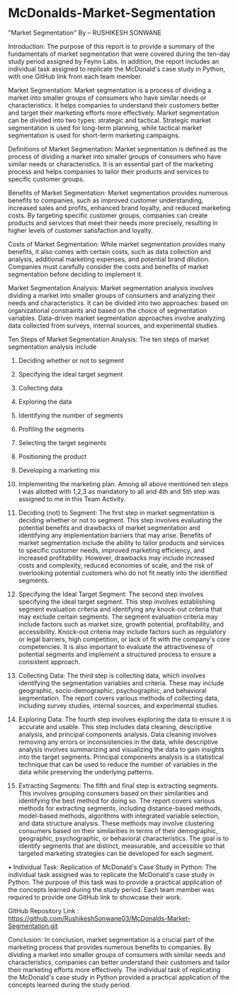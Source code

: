 # McDonalds-Market-Segmentation
"Market Segmentation" By – RUSHIKESH SONWANE




Introduction:
The purpose of this report is to provide a summary of the fundamentals of market segmentation that were covered during the ten-day study period assigned by Feynn Labs. In addition, the report includes an individual task assigned to replicate the McDonald's case study in Python, with one GitHub link from each team member.

Market Segmentation:
Market segmentation is a process of dividing a market into smaller groups of consumers who have similar needs or characteristics. It helps companies to understand their customers better and target their marketing efforts more effectively. Market segmentation can be divided into two types: strategic and tactical. Strategic market segmentation is used for long-term planning, while tactical market segmentation is used for short-term marketing campaigns.

Definitions of Market Segmentation:
Market segmentation is defined as the process of dividing a market into smaller groups of consumers who have similar needs or characteristics. It is an essential part of the marketing process and helps companies to tailor their products and services to specific customer groups.

Benefits of Market Segmentation:
Market segmentation provides numerous benefits to companies, such as improved customer understanding, increased sales and profits, enhanced brand loyalty, and reduced marketing costs. By targeting specific customer groups, companies can create products and services that meet their needs more precisely, resulting in higher levels of customer satisfaction and loyalty.

Costs of Market Segmentation:
While market segmentation provides many benefits, it also comes with certain costs, such as data collection and analysis, additional marketing expenses, and potential brand dilution. Companies must carefully consider the costs and benefits of market segmentation before deciding to implement it.

Market Segmentation Analysis:
Market segmentation analysis involves dividing a market into smaller groups of consumers and analyzing their needs and characteristics. It can be divided into two approaches: based on organizational constraints and based on the choice of segmentation variables. Data-driven market segmentation approaches involve analyzing data collected from surveys, internal sources, and experimental studies.

Ten Steps of Market Segmentation Analysis:
The ten steps of market segmentation analysis include 
1.	Deciding whether or not to segment
2.	Specifying the ideal target segment
3.	Collecting data
4.	Exploring the data
5.	Identifying the number of segments
6.	Profiling the segments
7.	Selecting the target segments
8.	Positioning the product
9.	Developing a marketing mix
10.	Implementing the marketing plan.
Among all above mentioned ten steps I was allotted with 1,2,3 as mandatory to all and 4th and 5th step was assigned to me in this Team Activity.

1.	Deciding (not) to Segment:
The first step in market segmentation is deciding whether or not to segment. This step involves evaluating the potential benefits and drawbacks of market segmentation and identifying any implementation barriers that may arise. Benefits of market segmentation include the ability to tailor products and services to specific customer needs, improved marketing efficiency, and increased profitability. However, drawbacks may include increased costs and complexity, reduced economies of scale, and the risk of overlooking potential customers who do not fit neatly into the identified segments.


2. Specifying the Ideal Target Segment:
The second step involves specifying the ideal target segment. This step involves establishing segment evaluation criteria and identifying any knock-out criteria that may exclude certain segments. The segment evaluation criteria may include factors such as market size, growth potential, profitability, and accessibility. Knock-out criteria may include factors such as regulatory or legal barriers, high competition, or lack of fit with the company's core competencies. It is also important to evaluate the attractiveness of potential segments and implement a structured process to ensure a consistent approach.

3.	Collecting Data:
The third step is collecting data, which involves identifying the segmentation variables and criteria. These may include geographic, socio-demographic, psychographic, and behavioral segmentation. The report covers various methods of collecting data, including survey studies, internal sources, and experimental studies.

4.	Exploring Data:
The fourth step involves exploring the data to ensure it is accurate and usable. This step includes data cleaning, descriptive analysis, and principal components analysis. Data cleaning involves removing any errors or inconsistencies in the data, while descriptive analysis involves summarizing and visualizing the data to gain insights into the target segments. Principal components analysis is a statistical technique that can be used to reduce the number of variables in the data while preserving the underlying patterns.

5.	Extracting Segments:
The fifth and final step is extracting segments. This involves grouping consumers based on their similarities and identifying the best method for doing so. The report covers various methods for extracting segments, including distance-based methods, model-based methods, algorithms with integrated variable selection, and data structure analysis. These methods may involve clustering consumers based on their similarities in terms of their demographic, geographic, psychographic, or behavioral characteristics. The goal is to identify segments that are distinct, measurable, and accessible so that targeted marketing strategies can be developed for each segment.




•	Individual Task: Replication of McDonald's Case Study in Python:
The individual task assigned was to replicate the McDonald's case study in Python. The purpose of this task was to provide a practical application of the concepts learned during the study period. Each team member was required to provide one GitHub link to showcase their work.

GitHub Repository Link : 
      https://github.com/RushikeshSonwane03/McDonalds-Market-Segmentation.git


Conclusion:
In conclusion, market segmentation is a crucial part of the marketing process that provides numerous benefits to companies. By dividing a market into smaller groups of consumers with similar needs and characteristics, companies can better understand their customers and tailor their marketing efforts more effectively. The individual task of replicating the McDonald's case study in Python provided a practical application of the concepts learned during the study period.



